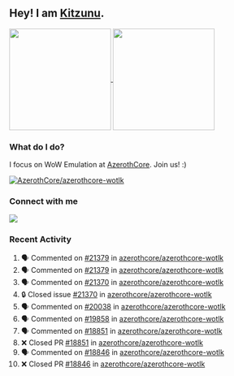 ## Hey! I am [Kitzunu](https://Github.com/Kitzunu).

<!--
[![Kitzunu's Github stats](https://github-readme-stats.vercel.app/api?username=kitzunu&theme=github_dark&show_icons=true&number_format=long)](https://github.com/Kitzunu)

[![Kitzunu's Language stats](https://github-readme-stats.vercel.app/api/top-langs/?username=Kitzunu&layout=donut&theme=github_dark)](https://github.com/Kitzunu)
-->

<a href="https://github.com/Kitzunu">
  <img height=200 align="center" src="https://github-readme-stats.vercel.app/api?username=kitzunu&theme=github_dark&show_icons=true&number_format=long" />
</a>
<a href="https://github.com/Kitzunu">
  <img height=200 align="center" src="https://github-readme-stats.vercel.app/api/top-langs/?username=Kitzunu&layout=donut&theme=github_dark" />
</a>

### What do I do?

I focus on WoW Emulation at [AzerothCore](https://github.com/AzerothCore). Join us! :)

[![AzerothCore/azerothcore-wotlk](https://github-readme-stats.vercel.app/api/pin/?username=AzerothCore&repo=azerothcore-wotlk&theme=github_dark&show_owner=true)](https://github.com/azerothcore/azerothcore-wotlk)

### Connect with me
[![](https://img.shields.io/badge/AzerothCore%20Discord-Connect%20with%20me!-green)](https://discord.com/invite/gkt4y2x)

### Recent Activity

<!--START_SECTION:activity-->
1. 🗣 Commented on [#21379](https://github.com/azerothcore/azerothcore-wotlk/issues/21379#issuecomment-2647607734) in [azerothcore/azerothcore-wotlk](https://github.com/azerothcore/azerothcore-wotlk)
2. 🗣 Commented on [#21379](https://github.com/azerothcore/azerothcore-wotlk/issues/21379#issuecomment-2647597796) in [azerothcore/azerothcore-wotlk](https://github.com/azerothcore/azerothcore-wotlk)
3. 🗣 Commented on [#21370](https://github.com/azerothcore/azerothcore-wotlk/issues/21370#issuecomment-2646565590) in [azerothcore/azerothcore-wotlk](https://github.com/azerothcore/azerothcore-wotlk)
4. 🔒 Closed issue [#21370](https://github.com/azerothcore/azerothcore-wotlk/issues/21370) in [azerothcore/azerothcore-wotlk](https://github.com/azerothcore/azerothcore-wotlk)
5. 🗣 Commented on [#20038](https://github.com/azerothcore/azerothcore-wotlk/pull/20038#issuecomment-2646187366) in [azerothcore/azerothcore-wotlk](https://github.com/azerothcore/azerothcore-wotlk)
6. 🗣 Commented on [#19858](https://github.com/azerothcore/azerothcore-wotlk/pull/19858#issuecomment-2646185104) in [azerothcore/azerothcore-wotlk](https://github.com/azerothcore/azerothcore-wotlk)
7. 🗣 Commented on [#18851](https://github.com/azerothcore/azerothcore-wotlk/pull/18851#issuecomment-2646182720) in [azerothcore/azerothcore-wotlk](https://github.com/azerothcore/azerothcore-wotlk)
8. ❌ Closed PR [#18851](https://github.com/azerothcore/azerothcore-wotlk/pull/18851) in [azerothcore/azerothcore-wotlk](https://github.com/azerothcore/azerothcore-wotlk)
9. 🗣 Commented on [#18846](https://github.com/azerothcore/azerothcore-wotlk/pull/18846#issuecomment-2646181768) in [azerothcore/azerothcore-wotlk](https://github.com/azerothcore/azerothcore-wotlk)
10. ❌ Closed PR [#18846](https://github.com/azerothcore/azerothcore-wotlk/pull/18846) in [azerothcore/azerothcore-wotlk](https://github.com/azerothcore/azerothcore-wotlk)
<!--END_SECTION:activity-->
